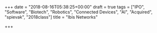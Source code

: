 +++
date = "2018-08-16T05:38:25+00:00"
draft = true
tags = ["IPO", "Software", "Biotech", "Robotics", "Connected Devices", "AI", "Acquired", "spievak", "2018class"]
title = "Ibis Networks"

+++
